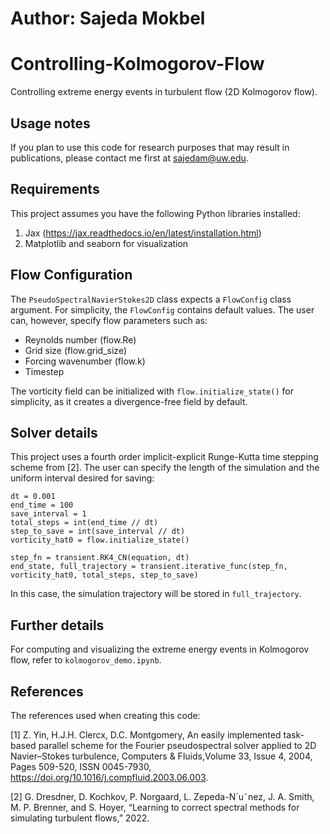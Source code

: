 # Author: Sajeda Mokbel 

# Controlling-Kolmogorov-Flow
Controlling extreme energy events in turbulent flow (2D Kolmogorov flow). 

## Usage notes

If you plan to use this code for research purposes that may result in publications, please contact me first at sajedam@uw.edu. 

## Requirements 

This project assumes you have the following Python libraries installed: 
1. Jax (https://jax.readthedocs.io/en/latest/installation.html)
2. Matplotlib and seaborn for visualization 

## Flow Configuration

The `PseudoSpectralNavierStokes2D` class expects a `FlowConfig` class argument. For simplicity, the `FlowConfig` contains default values. The user can, however, specify flow parameters such as: 
- Reynolds number (flow.Re)
- Grid size (flow.grid_size)
- Forcing wavenumber (flow.k)
- Timestep 

The vorticity field can be initialized with `flow.initialize_state()` for simplicity, as it creates a divergence-free field by default.  

## Solver details 

This project uses a fourth order implicit-explicit Runge-Kutta time stepping scheme from [2]. The user can specify the length of the simulation and the uniform interval desired for saving: 

```
dt = 0.001
end_time = 100
save_interval = 1
total_steps = int(end_time // dt)
step_to_save = int(save_interval // dt) 
vorticity_hat0 = flow.initialize_state()

step_fn = transient.RK4_CN(equation, dt)
end_state, full_trajectory = transient.iterative_func(step_fn, vorticity_hat0, total_steps, step_to_save)

```

In this case, the simulation trajectory will be stored in `full_trajectory`. 

## Further details

For computing and visualizing the extreme energy events in Kolmogorov flow, refer to `kolmogorov_demo.ipynb`. 

## References 

The references used when creating this code: 

[1] Z. Yin, H.J.H. Clercx, D.C. Montgomery,
An easily implemented task-based parallel scheme for the Fourier pseudospectral solver applied to 2D Navier–Stokes turbulence,
Computers & Fluids,Volume 33, Issue 4, 2004, Pages 509-520, ISSN 0045-7930,
https://doi.org/10.1016/j.compfluid.2003.06.003.

[2] G. Dresdner, D. Kochkov, P. Norgaard, L. Zepeda-N´u˜nez, J. A. Smith, M. P. Brenner, and
S. Hoyer, “Learning to correct spectral methods for simulating turbulent flows,” 2022.
